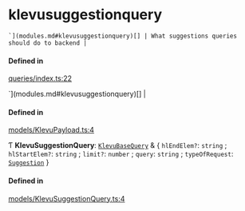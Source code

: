 # klevusuggestionquery
    `](modules.md#klevusuggestionquery)[] | What suggestions queries should do to backend |

#### Defined in

[queries/index.ts:22](https://github.com/klevultd/frontend-sdk/blob/f14d7e9/packages/klevu-core/src/queries/index.ts#L22)

`](modules.md#klevusuggestionquery)[] |

#### Defined in

[models/KlevuPayload.ts:4](https://github.com/klevultd/frontend-sdk/blob/f14d7e9/packages/klevu-core/src/models/KlevuPayload.ts#L4)



Ƭ **KlevuSuggestionQuery**: [`KlevuBaseQuery`](modules.md#klevubasequery) & { `hlEndElem?`: `string` ; `hlStartElem?`: `string` ; `limit?`: `number` ; `query`: `string` ; `typeOfRequest`: [`Suggestion`](enums/KlevuTypeOfRequest.md#suggestion)  }

#### Defined in

[models/KlevuSuggestionQuery.ts:4](https://github.com/klevultd/frontend-sdk/blob/f14d7e9/packages/klevu-core/src/models/KlevuSuggestionQuery.ts#L4)

